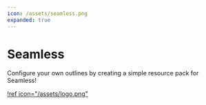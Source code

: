 ```yaml
---
icon: /assets/seamless.png
expanded: true
---
```


# Seamless

Configure your own outlines by creating a simple resource pack for Seamless!

[!ref icon="/assets/logo.png"](/)
